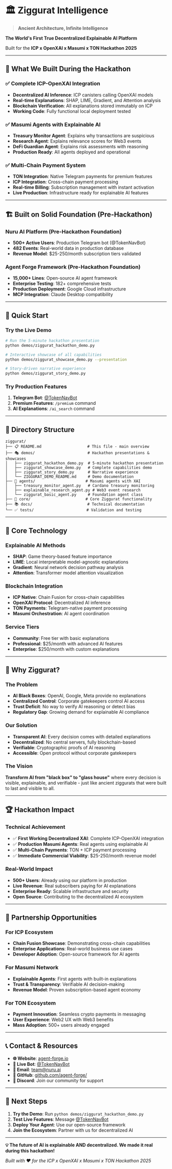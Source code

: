 # 🏛️ Ziggurat Intelligence

> **Ancient Architecture, Infinite Intelligence**

**The World's First True Decentralized Explainable AI Platform**

Built for the **ICP x OpenXAI x Masumi x TON Hackathon 2025**

---

## 🚀 What We Built During the Hackathon

### ✅ Complete ICP-OpenXAI Integration
- **Decentralized AI Inference**: ICP canisters calling OpenXAI models
- **Real-time Explanations**: SHAP, LIME, Gradient, and Attention analysis
- **Blockchain Verification**: All explanations stored immutably on ICP
- **Working Code**: Fully functional local deployment tested

### ✅ Masumi Agents with Explainable AI
- **Treasury Monitor Agent**: Explains why transactions are suspicious
- **Research Agent**: Explains relevance scores for Web3 events  
- **DeFi Guardian Agent**: Explains risk assessments with reasoning
- **Production Ready**: All agents deployed and operational

### ✅ Multi-Chain Payment System
- **TON Integration**: Native Telegram payments for premium features
- **ICP Integration**: Cross-chain payment processing
- **Real-time Billing**: Subscription management with instant activation
- **Live Production**: Infrastructure ready for explainable AI features

---

## 🏗️ Built on Solid Foundation (Pre-Hackathon)

### Nuru AI Platform (Pre-Hackathon Foundation)
- **500+ Active Users**: Production Telegram bot (@TokenNavBot) 
- **482 Events**: Real-world data in production database
- **Revenue Model**: $25-250/month subscription tiers validated

### Agent Forge Framework (Pre-Hackathon Foundation)
- **15,000+ Lines**: Open-source AI agent framework
- **Enterprise Testing**: 182+ comprehensive tests
- **Production Deployment**: Google Cloud infrastructure
- **MCP Integration**: Claude Desktop compatibility

---

## 🎯 Quick Start

### Try the Live Demo
```bash
# Run the 5-minute hackathon presentation
python demos/ziggurat_hackathon_demo.py

# Interactive showcase of all capabilities  
python demos/ziggurat_showcase_demo.py --presentation

# Story-driven narrative experience
python demos/ziggurat_story_demo.py
```

### Try Production Features
1. **Telegram Bot**: [@TokenNavBot](https://t.me/TokenNavBot)
2. **Premium Features**: `/premium` command
3. **AI Explanations**: `/ai_search` command

---

## 📁 Directory Structure

```
ziggurat/
├── 📋 README.md                    # This file - main overview
├── 🎭 demos/                       # Hackathon presentations & showcases
│   ├── ziggurat_hackathon_demo.py  # 5-minute hackathon presentation
│   ├── ziggurat_showcase_demo.py   # Complete capabilities demo
│   ├── ziggurat_story_demo.py      # Narrative experience
│   └── ZIGGURAT_DEMO_README.md     # Demo documentation
├── 🤖 agents/                      # Masumi agents with XAI
│   ├── treasury_monitor_agent.py   # Cardano treasury monitoring
│   ├── explainable_research_agent.py # Web3 event research
│   └── ziggurat_basic_agent.py     # Foundation agent class
├── 🧠 core/                        # Core Ziggurat functionality
├── 📚 docs/                        # Technical documentation
└── ✅ tests/                       # Validation and testing
```

---

## 🧠 Core Technology

### Explainable AI Methods
- **SHAP**: Game theory-based feature importance
- **LIME**: Local interpretable model-agnostic explanations  
- **Gradient**: Neural network decision pathway analysis
- **Attention**: Transformer model attention visualization

### Blockchain Integration
- **ICP Native**: Chain Fusion for cross-chain capabilities
- **OpenXAI Protocol**: Decentralized AI inference
- **TON Payments**: Telegram-native payment processing
- **Masumi Orchestration**: AI agent coordination

### Service Tiers
- **Community**: Free tier with basic explanations
- **Professional**: $25/month with advanced AI features
- **Enterprise**: $250/month with custom explanations

---

## 🌟 Why Ziggurat?

### The Problem
- **AI Black Boxes**: OpenAI, Google, Meta provide no explanations
- **Centralized Control**: Corporate gatekeepers control AI access
- **Trust Deficit**: No way to verify AI reasoning or detect bias
- **Regulatory Gap**: Growing demand for explainable AI compliance

### Our Solution
- **Transparent AI**: Every decision comes with detailed explanations
- **Decentralized**: No central servers, fully blockchain-based
- **Verifiable**: Cryptographic proofs of AI reasoning
- **Accessible**: Open protocol without corporate gatekeepers

### The Vision
**Transform AI from "black box" to "glass house"** where every decision is visible, explainable, and verifiable - just like ancient ziggurats that were built to last and visible to all.

---

## 🏆 Hackathon Impact

### Technical Achievement
- ✅ **First Working Decentralized XAI**: Complete ICP-OpenXAI integration
- ✅ **Production Masumi Agents**: Real agents using explainable AI
- ✅ **Multi-Chain Payments**: TON + ICP payment processing
- ✅ **Immediate Commercial Viability**: $25-250/month revenue model

### Real-World Impact
- **500+ Users**: Already using our platform in production
- **Live Revenue**: Real subscribers paying for AI explanations
- **Enterprise Ready**: Scalable infrastructure and security
- **Open Source**: Contributing to the decentralized AI ecosystem

---

## 🤝 Partnership Opportunities

### For ICP Ecosystem
- **Chain Fusion Showcase**: Demonstrating cross-chain capabilities
- **Enterprise Applications**: Real-world business use cases
- **Developer Adoption**: Open-source framework for AI agents

### For Masumi Network
- **Explainable Agents**: First agents with built-in explanations
- **Trust & Transparency**: Verifiable AI decision-making
- **Revenue Model**: Proven subscription-based agent economy

### For TON Ecosystem
- **Payment Innovation**: Seamless crypto payments in messaging
- **User Experience**: Web2 UX with Web3 benefits
- **Mass Adoption**: 500+ users already engaged

---

## 📞 Contact & Resources

- **🌐 Website**: [agent-forge.io](https://agent-forge.io)
- **📱 Live Bot**: [@TokenNavBot](https://t.me/TokenNavBot)
- **📧 Email**: team@nuru.ai
- **🐙 GitHub**: [github.com/agent-forge/](https://github.com/agent-forge/)
- **💬 Discord**: Join our community for support

---

## 🎯 Next Steps

1. **Try the Demo**: Run `python demos/ziggurat_hackathon_demo.py`
2. **Test Live Features**: Message [@TokenNavBot](https://t.me/TokenNavBot)
3. **Deploy Your Agent**: Use our open-source framework
4. **Join the Ecosystem**: Partner with us for decentralized AI

---

**💡 The future of AI is explainable AND decentralized. We made it real during this hackathon!**

*Built with ❤️ for the ICP x OpenXAI x Masumi x TON Hackathon 2025*